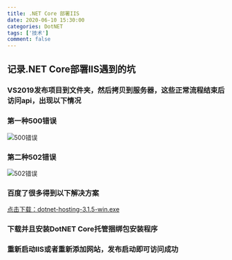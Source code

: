 ```yaml
---
title: .NET Core 部署IIS
date: 2020-06-10 15:30:00
categories: DotNET
tags: ['技术'] 
comment: false
---
```

## 记录.NET Core部署IIS遇到的坑

### VS2019发布项目到文件夹，然后拷贝到服务器，这些正常流程结束后访问api，出现以下情况

### 第一种500错误
![500错误](500.jpg)

### 第二种502错误
![502错误](502.jpg)

### 百度了很多得到以下解决方案

[点击下载：dotnet-hosting-3.1.5-win.exe](https://download.visualstudio.microsoft.com/download/pr/7c30d3a1-f519-4167-b850-b9c49bf2aa0e/dbfa957a76a41a1e1795f59d400d4ccd/dotnet-hosting-3.1.5-win.exe "下载地址")

### 下载并且安装DotNET Core托管捆绑包安装程序

### 重新启动IIS或者重新添加网站，发布启动即可访问成功